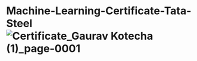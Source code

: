 # Machine-Learning-Certificate-Tata-Steel![Certificate_Gaurav Kotecha (1)_page-0001](https://user-images.githubusercontent.com/95499553/182709670-5e90e228-be77-4803-8e33-36a83b7c0c57.jpg)
